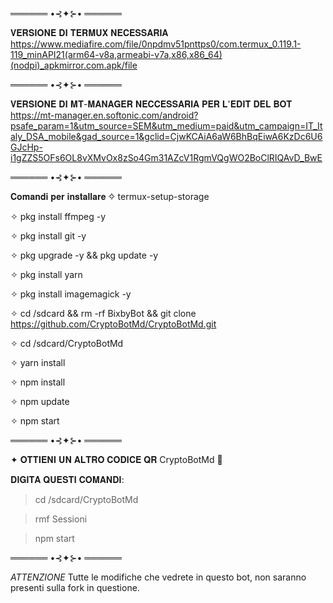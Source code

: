══════ •⊰✦⊱• ══════

𝐕𝐄𝐑𝐒𝐈𝐎𝐍𝐄 𝐃𝐈 𝐓𝐄𝐑𝐌𝐔𝐗 𝐍𝐄𝐂𝐄𝐒𝐒𝐀𝐑𝐈𝐀
https://www.mediafire.com/file/0npdmv51pnttps0/com.termux_0.119.1-119_minAPI21(arm64-v8a,armeabi-v7a,x86,x86_64)(nodpi)_apkmirror.com.apk/file


══════ •⊰✦⊱• ══════

𝐕𝐄𝐑𝐒𝐈𝐎𝐍𝐄 𝐃𝐈 𝐌𝐓-𝐌𝐀𝐍𝐀𝐆𝐄𝐑 𝐍𝐄𝐂𝐂𝐄𝐒𝐒𝐀𝐑𝐈𝐀 𝐏𝐄𝐑 𝐋'𝐄𝐃𝐈𝐓 𝐃𝐄𝐋 𝐁𝐎𝐓
https://mt-manager.en.softonic.com/android?psafe_param=1&utm_source=SEM&utm_medium=paid&utm_campaign=IT_Italy_DSA_mobile&gad_source=1&gclid=CjwKCAiA6aW6BhBqEiwA6KzDc6U6GJcHp-i1gZZS5OFs6OL8vXMvOx8zSo4Gm31AZcV1RgmVQgWO2BoClRIQAvD_BwE


══════ •⊰✦⊱• ══════

𝐂𝐨𝐦𝐚𝐧𝐝𝐢 𝐩𝐞𝐫 𝐢𝐧𝐬𝐭𝐚𝐥𝐥𝐚𝐫𝐞
✧ termux-setup-storage

✧ pkg install ffmpeg -y

✧ pkg install git -y

✧ pkg upgrade -y && pkg update -y

✧ pkg install yarn

✧ pkg install imagemagick -y

✧ cd /sdcard && rm -rf BixbyBot && git clone https://github.com/CryptoBotMd/CryptoBotMd.git

✧ cd /sdcard/CryptoBotMd

✧ yarn install 

✧ npm install

✧ npm update

✧ npm start


══════ •⊰✦⊱• ══════

✦ 𝐎𝐓𝐓𝐈𝐄𝐍𝐈 𝐔𝐍 𝐀𝐋𝐓𝐑𝐎 𝐂𝐎𝐃𝐈𝐂𝐄 𝐐𝐑 CryptoBotMd 🔮 

 𝐃𝐈𝐆𝐈𝐓𝐀 𝐐𝐔𝐄𝐒𝐓𝐈 𝐂𝐎𝐌𝐀𝐍𝐃𝐈: 
 
 > cd /sdcard/CryptoBotMd 
 
 > rmf Sessioni 

 > npm start

══════ •⊰✦⊱• ══════

*ATTENZIONE* Tutte le modifiche che vedrete in questo bot, non saranno presenti sulla fork in questione.